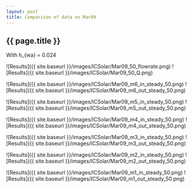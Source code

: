 ```yaml
---
layout: post
title: Comparison of data on Mar09
---
```

{{ page.title }}
-----------------
With h_{wa} = 0.024

![Results]({{ site.baseurl }}/images/ICSolar/Mar09_50_flowrate.png) ![Results]({{ site.baseurl }}/images/ICSolar/Mar09_50_Q.png)

![Results]({{ site.baseurl }}/images/ICSolar/Mar09_m6_in_steady_50.png) ![Results]({{ site.baseurl }}/images/ICSolar/Mar09_m6_out_steady_50.png)

![Results]({{ site.baseurl }}/images/ICSolar/Mar09_m5_in_steady_50.png) ![Results]({{ site.baseurl }}/images/ICSolar/Mar09_m5_out_steady_50.png)

![Results]({{ site.baseurl }}/images/ICSolar/Mar09_m4_in_steady_50.png) ![Results]({{ site.baseurl }}/images/ICSolar/Mar09_m4_out_steady_50.png)

![Results]({{ site.baseurl }}/images/ICSolar/Mar09_m3_in_steady_50.png) ![Results]({{ site.baseurl }}/images/ICSolar/Mar09_m3_out_steady_50.png)

![Results]({{ site.baseurl }}/images/ICSolar/Mar09_m2_in_steady_50.png) ![Results]({{ site.baseurl }}/images/ICSolar/Mar09_m2_out_steady_50.png)

![Results]({{ site.baseurl }}/images/ICSolar/Mar09_m1_in_steady_50.png) ![Results]({{ site.baseurl }}/images/ICSolar/Mar09_m1_out_steady_50.png)

